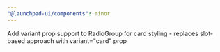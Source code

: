 ```yaml
---
"@launchpad-ui/components": minor
---
```


Add variant prop support to RadioGroup for card styling - replaces slot-based approach with variant="card" prop
